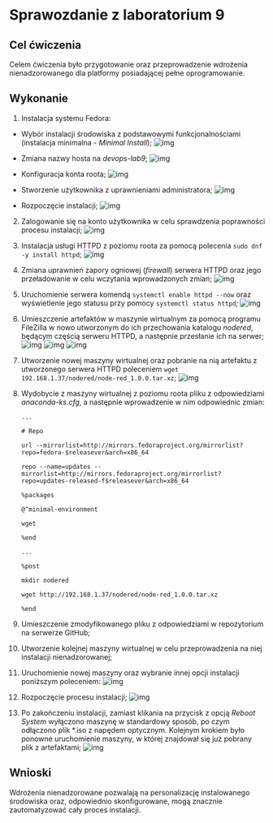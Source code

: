 # Sprawozdanie z laboratorium 9

## Cel ćwiczenia
Celem ćwiczenia było przygotowanie oraz przeprowadzenie wdrożenia nienadzorowanego dla platformy posiadającej pełne oprogramowanie.

## Wykonanie
1. Instalacja systemu Fedora:
- Wybór instalacji środowiska z podstawowymi funkcjonalnościami (instalacja minimalna - *Minimal Install*);
    ![img](lab9-1.png)

- Zmiana nazwy hosta na *devops-lab9*;
    ![img](lab9-2.png)

- Konfiguracja konta roota;
    ![img](lab9-3.png)

- Stworzenie użytkownika z uprawnieniami administratora;
    ![img](lab9-5.png)

- Rozpoczęcie instalacji;
    ![img](lab9-4.png)

2. Zalogowanie się na konto użytkownika w celu sprawdzenia poprawności procesu instalacji;
    ![img](lab9-7.png)

3. Instalacja usługi HTTPD z poziomu roota za pomocą polecenia `sudo dnf -y install httpd`;
    ![img](lab9-6.png)

4. Zmiana uprawnień zapory ogniowej (*firewall*) serwera HTTPD oraz jego przeładowanie w celu wczytania wprowadzonych zmian;
    ![img](lab9-8.png)

5. Uruchomienie serwera komendą `systemctl enable httpd --now` oraz wyświetlenie jego statusu przy pomocy `systemctl status httpd`;
    ![img](lab9-9.png)

6. Umieszczenie artefaktów w maszynie wirtualnym za pomocą programu FileZilla w nowo utworzonym do ich przechowania katalogu *nodered*, będącym częścią serweru HTTPD, a następnie przesłanie ich na serwer;
    ![img](lab9-10.png)
    ![img](lab9-11.png)
    ![img](lab9-12.png)

7. Utworzenie nowej maszyny wirtualnej oraz pobranie na nią artefaktu z utworzonego serwera HTTPD poleceniem `wget 192.168.1.37/nodered/node-red_1.0.0.tar.xz`;
    ![img](lab9-13.png)

8. Wydobycie z maszyny wirtualnej z poziomu roota pliku z odpowiedziami *anaconda-ks.cfg*, a następnie wprowadzenie w nim odpowiednic zmian:

    `...`

    `# Repo`

    `url --mirrorlist=http://mirrors.fedoraproject.org/mirrorlist?repo=fedora-$releasever&arch=x86_64`

    `repo --name=updates --mirrorlist=http://mirrors.fedoraproject.org/mirrorlist?repo=updates-released-f$releasever&arch=x86_64`

    `%packages`

    `@^minimal-environment`

    `wget`

    `%end`

    `...`

    `%post`

    `mkdir nodered`

    `wget http://192.168.1.37/nodered/node-red_1.0.0.tar.xz`

    `%end`

9. Umieszczenie zmodyfikowanego pliku z odpowiedziami w repozytorium na serwerze GitHub;
10. Utworzenie kolejnej maszyny wirtualnej w celu przeprowadzenia na niej instalacji nienadzorowanej;
11. Uruchomienie nowej maszyny oraz wybranie innej opcji instalacji poniższym poleceniem:
    ![img](lab9-14.png)

12. Rozpoczęcie procesu instalacji;
    ![img](lab9-15.png)

13. Po zakończeniu instalacji, zamiast klikania na przycisk z opcją *Reboot System* wyłączono maszynę w standardowy sposób, po czym odłączono plik *.iso z napędem optycznym. Kolejnym krokiem było ponowne uruchomienie maszyny, w której znajdował się już pobrany plik z artefaktami;
    ![img](lab9-16.png)

## Wnioski
Wdrożenia nienadzorowane pozwalają na personalizację instalowanego środowiska oraz, odpowiednio skonfigurowane, mogą znacznie zautomatyzować cały proces instalacji.